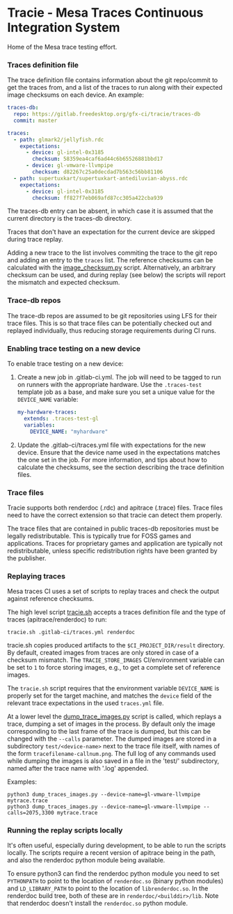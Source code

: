 Tracie - Mesa Traces Continuous Integration System
==================================================

Home of the Mesa trace testing effort.

### Traces definition file

The trace definition file contains information about the git repo/commit to get
the traces from, and a list of the traces to run along with their expected image
checksums on each device. An example:

```yaml
traces-db:
  repo: https://gitlab.freedesktop.org/gfx-ci/tracie/traces-db
  commit: master

traces:
  - path: glmark2/jellyfish.rdc
    expectations:
      - device: gl-intel-0x3185
        checksum: 58359ea4caf6ad44c6b65526881bbd17
      - device: gl-vmware-llvmpipe
        checksum: d82267c25a0decdad7b563c56bb81106
  - path: supertuxkart/supertuxkart-antediluvian-abyss.rdc
    expectations:
      - device: gl-intel-0x3185
        checksum: ff827f7eb069afd87cc305a422cba939
```

The traces-db entry can be absent, in which case it is assumed that the
current directory is the traces-db directory.

Traces that don't have an expectation for the current device are skipped
during trace replay.

Adding a new trace to the list involves commiting the trace to the git repo and
adding an entry to the `traces` list. The reference checksums can be calculated
with the [image_checksum.py](.gitlab-ci/tracie/image_checksum.py) script.
Alternatively, an arbitrary checksum can be used, and during replay (see below)
the scripts will report the mismatch and expected checksum.

### Trace-db repos

The trace-db repos are assumed to be git repositories using LFS for their trace
files. This is so that trace files can be potentially checked out and replayed
individually, thus reducing storage requirements during CI runs.

### Enabling trace testing on a new device

To enable trace testing on a new device:

1. Create a new job in .gitlab-ci.yml. The job will need to be tagged
   to run on runners with the appropriate hardware. Use the `.traces-test`
   template job as a base, and make sure you set a unique value for the
   `DEVICE_NAME` variable:

   ```yaml
   my-hardware-traces:
     extends: .traces-test-gl
     variables:
       DEVICE_NAME: "myhardware"
   ```

2. Update the .gitlab-ci/traces.yml file with expectations for the new device.
   Ensure that the device name used in the expectations matches the one
   set in the job. For more information, and tips about how to calculate
   the checksums, see the section describing the trace definition files.

### Trace files

Tracie supports both renderdoc (.rdc) and apitrace (.trace) files. Trace files
need to have the correct extension so that tracie can detect them properly.

The trace files that are contained in public traces-db repositories must be
legally redistributable. This is typically true for FOSS games and
applications. Traces for proprietary games and application are typically not
redistributable, unless specific redistribution rights have been granted by the
publisher.

### Replaying traces

Mesa traces CI uses a set of scripts to replay traces and check the output
against reference checksums.

The high level script [tracie.sh](.gitlab-ci/tracie/tracie.sh) accepts
a traces definition file and the type of traces (apitrace/renderdoc) to run:

    tracie.sh .gitlab-ci/traces.yml renderdoc

tracie.sh copies produced artifacts to the `$CI_PROJECT_DIR/result`
directory. By default, created images from traces are only stored in case of a
checksum mismatch. The `TRACIE_STORE_IMAGES` CI/environment variable can be set
to `1` to force storing images, e.g., to get a complete set of reference
images.

The `tracie.sh` script requires that the environment variable `DEVICE_NAME` is
properly set for the target machine, and matches the `device` field of the
relevant trace expectations in the used `traces.yml` file.

At a lower level the
[dump_trace_images.py](.gitlab-ci/tracie/dump_trace_images.py) script is
called, which replays a trace, dumping a set of images in the process. By
default only the image corresponding to the last frame of the trace is dumped,
but this can be changed with the `--calls` parameter. The dumped images are
stored in a subdirectory `test/<device-name>` next to the trace file itself,
with names of the form `tracefilename-callnum.png`.  The full log of any
commands used while dumping the images is also saved in a file in the
'test/<device-name>' subdirectory, named after the trace name with '.log'
appended.

Examples:

    python3 dump_traces_images.py --device-name=gl-vmware-llvmpipe mytrace.trace
    python3 dump_traces_images.py --device-name=gl-vmware-llvmpipe --calls=2075,3300 mytrace.trace

### Running the replay scripts locally

It's often useful, especially during development, to be able to run the scripts
locally. The scripts require a recent version of apitrace being in the path,
and also the renderdoc python module being available.

To ensure python3 can find the renderdoc python module you need to set
`PYTHONPATH` to point to the location of `renderdoc.so` (binary python modules)
and `LD_LIBRARY_PATH` to point to the location of `librenderdoc.so`. In the
renderdoc build tree, both of these are in `renderdoc/<builddir>/lib`. Note
that renderdoc doesn't install the `renderdoc.so` python module.
